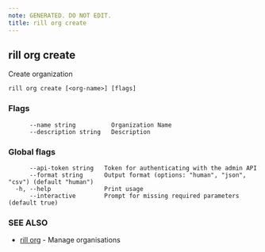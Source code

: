 ```yaml
---
note: GENERATED. DO NOT EDIT.
title: rill org create
---
```

## rill org create

Create organization

```
rill org create [<org-name>] [flags]
```

### Flags

```
      --name string          Organization Name
      --description string   Description
```

### Global flags

```
      --api-token string   Token for authenticating with the admin API
      --format string      Output format (options: "human", "json", "csv") (default "human")
  -h, --help               Print usage
      --interactive        Prompt for missing required parameters (default true)
```

### SEE ALSO

* [rill org](org.md)	 - Manage organisations


